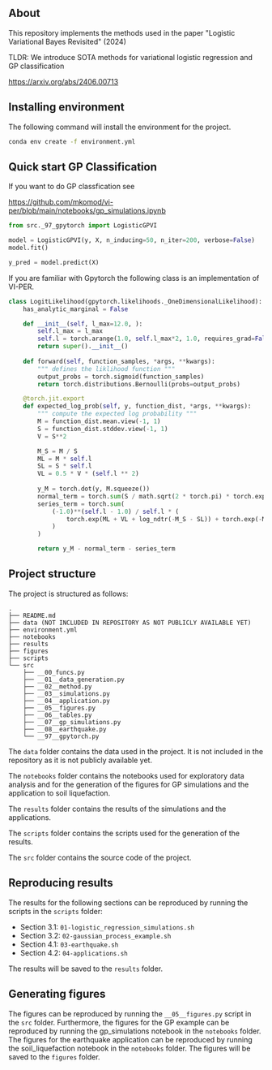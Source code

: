 ## About

This repository implements the methods used in the paper "Logistic Variational Bayes Revisited" (2024)

TLDR: We introduce SOTA methods for variational logistic regression and GP classification

https://arxiv.org/abs/2406.00713

## Installing environment

The following command will install the environment for the project.

```bash
conda env create -f environment.yml
```


## Quick start GP Classification

If you want to do GP classfication see

https://github.com/mkomod/vi-per/blob/main/notebooks/gp_simulations.ipynb

```python
from src._97_gpytorch import LogisticGPVI

model = LogisticGPVI(y, X, n_inducing=50, n_iter=200, verbose=False)
model.fit()

y_pred = model.predict(X)
```

If you are familiar with Gpytorch the following class is an implementation of VI-PER.

```python
class LogitLikelihood(gpytorch.likelihoods._OneDimensionalLikelihood):
    has_analytic_marginal = False

    def __init__(self, l_max=12.0, ):
        self.l_max = l_max
        self.l = torch.arange(1.0, self.l_max*2, 1.0, requires_grad=False)
        return super().__init__()
 
    def forward(self, function_samples, *args, **kwargs):
        """ defines the liklihood function """
        output_probs = torch.sigmoid(function_samples)
        return torch.distributions.Bernoulli(probs=output_probs)

    @torch.jit.export
    def expected_log_prob(self, y, function_dist, *args, **kwargs):
        """ compute the expected log probability """
        M = function_dist.mean.view(-1, 1)
        S = function_dist.stddev.view(-1, 1)
        V = S**2

        M_S = M / S
        ML = M * self.l
        SL = S * self.l
        VL = 0.5 * V * (self.l ** 2)
        
        y_M = torch.dot(y, M.squeeze())
        normal_term = torch.sum(S / math.sqrt(2 * torch.pi) * torch.exp(-0.5 * M**2 / V) + M * ndtr(M_S))
        series_term = torch.sum(
            (-1.0)**(self.l - 1.0) / self.l * (
                torch.exp(ML + VL + log_ndtr(-M_S - SL)) + torch.exp(-ML + VL + log_ndtr(M_S - SL))
            )
        )

        return y_M - normal_term - series_term
```



## Project structure

The project is structured as follows:

```
.
├── README.md
├── data (NOT INCLUDED IN REPOSITORY AS NOT PUBLICLY AVAILABLE YET) 
├── environment.yml
├── notebooks
├── results
├── figures
├── scripts
└── src
    ├── __00_funcs.py
    ├── __01__data_generation.py
    ├── __02__method.py
    ├── __03__simulations.py
    ├── __04__application.py
    ├── __05__figures.py
    ├── __06__tables.py
    ├── __07__gp_simulations.py
    ├── __08__earthquake.py
    └── __97__gpytorch.py
```

The `data` folder contains the data used in the project. It is not included in the repository as it is not publicly available yet.

The `notebooks` folder contains the notebooks used for exploratory data analysis and for the generation of the figures for GP simulations and the application to soil liquefaction.

The `results` folder contains the results of the simulations and the applications.

The `scripts` folder contains the scripts used for the generation of the results.

The `src` folder contains the source code of the project.


## Reproducing results

The results for the following sections can be reproduced by running the scripts in the `scripts` folder:

- Section 3.1: `01-logistic_regression_simulations.sh`
- Section 3.2: `02-gaussian_process_example.sh`
- Section 4.1: `03-earthquake.sh`
- Section 4.2: `04-applications.sh`

The results will be saved to the `results` folder.

## Generating figures

The figures can be reproduced by running the `__05__figures.py` script in the `src` folder. Furthermore, the figures for the GP example can be reproduced by running the gp_simulations notebook in the `notebooks` folder. The figures for the earthquake application can be reproduced by running the soil_liquefaction notebook in the `notebooks` folder. The figures will be saved to the `figures` folder.

